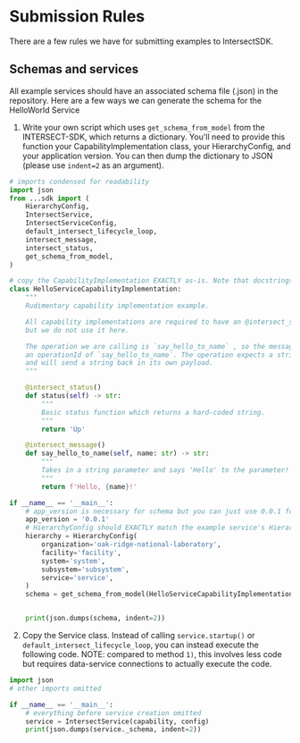 # Submission Rules

There are a few rules we have for submitting examples to IntersectSDK.

## Schemas and services

All example services should have an associated schema file (.json) in the repository. Here are a few ways we can
generate the schema for the HelloWorld Service

1) Write your own script which uses `get_schema_from_model` from the INTERSECT-SDK, which returns a dictionary. You'll need to provide this function your CapabilityImplementation class, your HierarchyConfig, and your application version. You can then dump the dictionary to JSON (please use `indent=2` as an argument).

```python
# imports condensed for readability
import json
from ...sdk import (
    HierarchyConfig,
    IntersectService,
    IntersectServiceConfig,
    default_intersect_lifecycle_loop,
    intersect_message,
    intersect_status,
    get_schema_from_model,
)

# copy the CapabilityImplementation EXACTLY as-is. Note that docstrings will be added to the schema!
class HelloServiceCapabilityImplementation:
    """
    Rudimentary capability implementation example.

    All capability implementations are required to have an @intersect_status decorated function,
    but we do not use it here.

    The operation we are calling is `say_hello_to_name` , so the message being sent will need to have
    an operationId of `say_hello_to_name`. The operation expects a string sent to it in the payload,
    and will send a string back in its own payload.
    """

    @intersect_status()
    def status(self) -> str:
        """
        Basic status function which returns a hard-coded string.
        """
        return 'Up'

    @intersect_message()
    def say_hello_to_name(self, name: str) -> str:
        """
        Takes in a string parameter and says 'Hello' to the parameter!
        """
        return f'Hello, {name}!'

if __name__ == '__main__':
    # app_version is necessary for schema but you can just use 0.0.1 for all examples
    app_version = '0.0.1'
    # HierarchyConfig should EXACTLY match the example service's HierarchyConfig
    hierarchy = HierarchyConfig(
        organization='oak-ridge-national-laboratory',
        facility='facility',
        system='system',
        subsystem='subsystem',
        service='service',
    )
    schema = get_schema_from_model(HelloServiceCapabilityImplementation, hierarchy, app_version)


    print(json.dumps(schema, indent=2))
```

2) Copy the Service class. Instead of calling `service.startup()` or `default_intersect_lifecycle_loop`, you can instead execute the following code. NOTE: compared to method `1)`, this involves less code but requires data-service connections to actually execute the code.

```python
import json
# other imports omitted

if __name__ == '__main__':
    # everything before service creation omitted
    service = IntersectService(capability, config)
    print(json.dumps(service._schema, indent=2))
```

